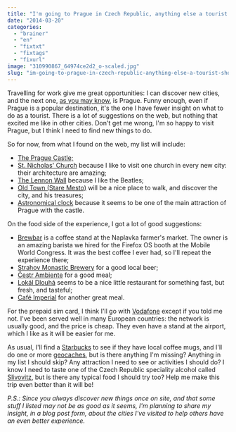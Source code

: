 ```yaml
---
title: "I'm going to Prague in Czech Republic, anything else a tourist should do?"
date: "2014-03-20"
categories: 
  - "brainer"
  - "en"
  - "fixtxt"
  - "fixtags"
  - "fixurl"
image: "310990867_64974ce2d2_o-scaled.jpg"
slug: "im-going-to-prague-in-czech-republic-anything-else-a-tourist-should-do"
---
```


Travelling for work give me great opportunities: I can discover new cities, and the next one, [as you may know](http://fred.dev/ill-speak-at-praguejs-in-prague-czech-republic/ "I’ll speak at PragueJS, in Prague, Czech Republic"), is Prague. Funny enough, even if Prague is a popular destination, it's the one I have fewer insight on what to do as a tourist. There is a lot of suggestions on the web, but nothing that excited me like in other cities. Don't get me wrong, I'm so happy to visit Prague, but I think I need to find new things to do.

So for now, from what I found on the web, my list will include:

- [The Prague Castle;](https://www.hrad.cz/en/prague-castle/prague-castle-tourist-information/visit-of-prague-castle.shtml "The Prague Castle website")
- [St. Nicholas' Church](http://www.stnicholas.cz/en/ "St. Nicholas' Church website") because I like to visit one church in every new city: their architecture are amazing;
- [The Lennon Wall](https://en.wikipedia.org/wiki/Lennon_Wall "The Lennon Wall Wikipedia page") because I like the Beatles;
- [Old Town (Stare Mesto)](https://www.czech.cz/en/Discover-CZ/Facts-about-the-Czech-Republic/Old-Town-%28Stare-Mesto%29 "Old Town (Stare Mesto) website") will be a nice place to walk, and discover the city, and his treasures;
- [Astronomical clock](https://en.wikipedia.org/wiki/Prague_astronomical_clock "Prague Astronomical Clock Wikipedia page") because it seems to be one of the main attraction of Prague with the castle.

On the food side of the experience, I got a lot of good suggestions:

- [Brewbar](https://www.facebook.com/pages/Brewbar/491780760907331 "Brewbar Facebook page") is a coffee stand at the Naplavka farmer's market. The owner is an amazing barista we hired for the Firefox OS booth at the Mobile World Congress. It was the best coffee I ever had, so I'll repeat the experience there;
- [Strahov Monastic Brewery](https://www.klasterni-pivovar.cz/ "Strahov Monastic Brewery website") for a good local beer;
- [Čestr Ambiente](http://cestr.ambi.cz/en/ "Čestr Ambiente website") for a good meal;
- [Lokál Dlouhá](http://lokal-dlouha.ambi.cz/en/ "Lokál Dlouhá website") seems to be a nice little restaurant for something fast, but fresh, and tasteful;
- [Café Imperial](https://www.cafeimperial.cz/en/ "Café Imperial website") for another great meal.

For the prepaid sim card, I think I'll go with [Vodafone](https://www.vodafone.cz/en/ "Vodafone Czech Republic website") except if you told me not. I've been served well in many European countries: the network is usually good, and the price is cheap. They even have a stand at the airport, which I like as it will be easier for me.

As usual, I'll find a [Starbucks](https://www.starbuckscoffee.cz/ "Czech Republic Starbucks") to see if they have local coffee mugs, and I'll do one or more [geocaches](https://www.geocaching.com/profile/?guid=7feede35-46e4-45da-a4d7-4c4bef7b729c "My Geocaching profile"), but is there anything I'm missing? Anything in my list I should skip? Any attraction I need to see or activities I should do? I know I need to taste one of the Czech Republic speciality alcohol called [Slivovitz](https://en.wikipedia.org/wiki/Slivovitz "Slivovitz Wikipedia Article"), but is there any typical food I should try too? Help me make this trip even better than it will be!

_P.S.: Since you always discover new things once on site, and that some stuff I listed may not be as good as it seems, I'm planning to share my insight, in a blog post form, about the cities I've visited to help others have an even better experience._
